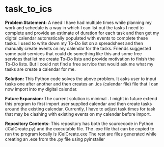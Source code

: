 # task_to_ics 
**Problem Statement:** A need I have had multiple times while planning my work and schedule is a way in which I can list out the tasks I need to complete and provide an estimate of duration for each task and then get my digital calendar automatically populated with events to complete these tasks.  I used to write down my To-Do list on a spreadsheet and then manually create events on my calendar for the tasks. Friends suggested some paid services that could do something like this and some free services that let me create To-Do lists and provide motivation to finish the To-Do lists. But I could not find a free service that would ask me what my tasks are create a calendar for me.

**Solution:** This Python code solves the above problem. It asks user to input tasks one after another and then creates an .ics (calendar file) file that I can now import into my digital calendar.

**Future Expansion:** The current solution is minimal . I might in future extend this program to first import user supplied calendar and then create tasks around the existing calendar. Currently, I have to adjust task times for task that may be clashing with existing events on my calendar before import. 

**Repository Contents:** This repository has both the sourcecode in Python (iCalCreate.py) and the executable file. The .exe file that can be copied to run the program locally is iCalCreate.exe The rest are files generated while creating an .exe from the .py file using pyinstaller


